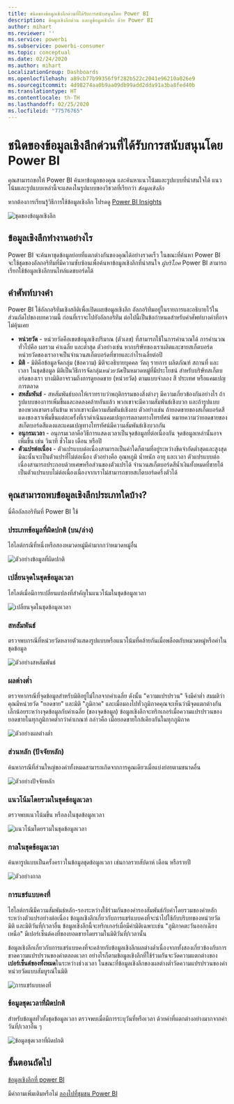 ```yaml
---
title: ชนิดของข้อมูลเชิงลึกด่วนที่ได้รับการสนับสนุนโดย Power BI
description: ข้อมูลเชิงลึกด่วน และดูข้อมูลเชิงลึก ด้วย Power BI
author: mihart
ms.reviewer: ''
ms.service: powerbi
ms.subservice: powerbi-consumer
ms.topic: conceptual
ms.date: 02/24/2020
ms.author: mihart
LocalizationGroup: Dashboards
ms.openlocfilehash: a89cb77b99356f9f282b522c2041e96210a026e9
ms.sourcegitcommit: 4d98274aa0b9aa09db99add2dda91a3ba8fed40b
ms.translationtype: HT
ms.contentlocale: th-TH
ms.lasthandoff: 02/25/2020
ms.locfileid: "77576765"
---
```

# <a name="types-of-insights-supported-by-power-bi"></a>ชนิดของข้อมูลเชิงลึกด่วนที่ได้รับการสนับสนุนโดย Power BI

คุณสามารถขอให้ Power BI ค้นหาข้อมูลของคุณ และค้นหาแนวโน้มและรูปแบบที่น่าสนใจได้ แนวโน้มและรูปแบบเหล่านี้จะแสดงในรูปแบบของวิชวลที่เรียกว่า *ข้อมูลเชิงลึก* 

หากต้องการเรียนรู้วิธีการใช้ข้อมูลเชิงลึก โปรดดู [Power BI Insights](end-user-insights.md)

![ชุดของข้อมูลเชิงลึก](media/end-user-insight-types/power-bi-insight.png)

## <a name="how-does-insights-work"></a>ข้อมูลเชิงลึกทำงานอย่างไร
Power BI จะค้นหาชุดข้อมูลย่อยที่แตกต่างกันของคุณได้อย่างรวดเร็ว ในขณะที่ค้นหา Power BI จะใช้ชุดของอัลกอริทึมที่มีความซับซ้อนเพื่อค้นหาข้อมูลเชิงลึกที่น่าสนใจ *ผู้บริโภค* Power BI สามารถเรียกใช้ข้อมูลเชิงลึกบนไทล์แดชบอร์ดได้

## <a name="some-terminology"></a>คำศัพท์บางคำ
Power BI ใช้อัลกอริทึมเชิงสถิติเพื่อเปิดเผยข้อมูลเชิงลึก อัลกอริทึมอยู่ในรายการและอธิบายไว้ในส่วนถัดไปของบทความนี้ ก่อนที่เราจะไปยังอัลกอริทึม ต่อไปนี้เป็นข้อกำหนดสำหรับคำศัพท์บางคำที่อาจไม่คุ้นเคย 

* **หน่วยวัด** - หน่วยวัดคือเขตข้อมูลเชิงปริมาณ (ตัวเลข) ที่สามารถใช้ในการคำนวณได้ การคำนวณทั่วไปคือ ผลรวม ค่าเฉลี่ย และต่ำสุด ตัวอย่างเช่น หากบริษัทของเราผลิตและขายสเก็ตบอร์ด หน่วยวัดของเราอาจเป็นจำนวนสเก็ตบอร์ดที่ขายและกำไรเฉลี่ยต่อปี  
* **มิติ** - มิติคือข้อมูลจัดกลุ่ม (ข้อความ) มิติจะอธิบายบุคคล วัตถุ รายการ ผลิตภัณฑ์ สถานที่ และเวลา ในชุดข้อมูล มิติเป็นวิธีการจัดกลุ่ม*หน่วยวัด*เป็นหมวดหมู่ที่มีประโยชน์ สำหรับบริษัทสเก็ตบอร์ดของเรา บางมิติอาจรวมถึงการดูยอดขาย (หน่วยวัด) ตามแบบจำลอง สี ประเทศ หรือแคมเปญการตลาด   
* **สหสัมพันธ์** - สหสัมพันธ์บอกให้เราทราบว่าพฤติกรรมของสิ่งต่างๆ มีความเกี่ยวข้องกันอย่างไร  ถ้ารูปแบบของการเพิ่มขึ้นและลดลงคล้ายกันแล้ว พวกเขาจะมีความสัมพันธ์เชิงบวก และถ้ารูปแบบของพวกเขาตรงกันข้าม พวกเขาจะมีความสัมพันธ์เชิงลบ ตัวอย่างเช่น ถ้ายอดขายของสเก็ตบอร์ดสีแดงของเราเพิ่มขึ้นแต่ละครั้งที่เราดำเนินแคมเปญการตลาดทางโทรทัศน์ หมายความว่ายอดขายของสเก็ตบอร์ดสีแดงและแคมเปญทางโทรทัศน์มีความสัมพันธ์เชิงบวกกัน
* **อนุกรมเวลา** - อนุกรมเวลาคือวิธีการแสดงเวลาเป็นจุดข้อมูลที่ต่อเนื่องกัน จุดข้อมูลเหล่านั้นอาจเพิ่มขึ้น เช่น วินาที ชั่วโมง เดือน หรือปี  
* **ตัวแปรต่อเนื่อง** - ตัวแปรแบบต่อเนื่องสามารถเป็นค่าใดก็ตามที่อยู่ระหว่างขีดจำกัดต่ำสุดและสูงสุด มิฉะนั้นจะเป็นตัวแปรที่ไม่ต่อเนื่อง ตัวอย่างคือ อุณหภูมิ น้ำหนัก อายุ และเวลา ตัวแปรแบบต่อเนื่องสามารถประกอบด้วยเศษหรือส่วนของตัวแปรได้ จำนวนสเก็ตบอร์ดสีน้ำเงินทั้งหมดที่ขายได้เป็นตัวแปรแบบไม่ต่อเนื่องเนื่องจากเราไม่สามารถขายสเก็ตบอร์ดครึ่งตัวได้  

## <a name="what-types-of-insights-can-you-find"></a>คุณสามารถพบข้อมูลเชิงลึกประเภทใดบ้าง?
นี่คืออัลกอริทึมที่ Power BI ใช้ 

### <a name="category-outliers-topbottom"></a>ประเภทข้อมูลที่ผิดปกติ (บน/ล่าง)
ไฮไลต์กรณีที่หนึ่งหรือสองหมวดหมู่มีค่ามากกว่าหมวดหมู่อื่น  

![ตัวอย่างข้อมูลที่ผิดปกติ](./media/end-user-insight-types/pbi-auto-insight-types-category-outliers.png)

### <a name="change-points-in-a-time-series"></a>เปลี่ยนจุดในชุดข้อมูลเวลา
ไฮไลต์เมื่อมีการเปลี่ยนแปลงที่สำคัญในแนวโน้มในชุดข้อมูลเวลา

![เปลี่ยนจุดในชุดข้อมูลเวลา](./media/end-user-insight-types/pbi-auto-insight-types-changepoint.png)

### <a name="correlation"></a>สหสัมพันธ์
ตรวจพบกรณีที่หน่วยวัดหลายตัวแสดงรูปแบบหรือแนวโน้มที่คล้ายกันเมื่อพล็อตกับหมวดหมู่หรือค่าในชุดข้อมูล

![ตัวอย่างสหสัมพันธ์](./media/end-user-insight-types/pbi-auto-insight-types-correlation.png)

### <a name="low-variance"></a>ผลต่างต่ำ
ตรวจหากรณีที่จุดข้อมูลสำหรับมิติอยู่ไม่ไกลจากค่าเฉลี่ย ดังนั้น "ความแปรปรวน" จึงมีค่าต่ำ สมมติว่าคุณมีหน่วยวัด "ยอดขาย" และมิติ "ภูมิภาค" และเมื่อมองไปทั่วภูมิภาคคุณจะเห็นว่ามีจุดแตกต่างกันเล็กน้อยระหว่างจุดข้อมูลกับค่าเฉลี่ย (ของจุดข้อมูล) ข้อมูลเชิงลึกจะทริกเกอร์เมื่อความแปรปรวนของยอดขายในทุกภูมิภาคต่ำกว่าค่าเกณฑ์ กล่าวคือ เมื่อยอดขายใกล้เคียงกันในทุกภูมิภาค

![ตัวอย่างผลต่างต่ำ](./media/end-user-insight-types/power-bi-low-variance.png)

### <a name="majority-major-factors"></a>ส่วนหลัก (ปัจจัยหลัก)
ค้นหากรณีที่ส่วนใหญ่ของค่าทั้งหมดสามารถเกิดจากการคูณเดียวเมื่อแบ่งย่อยตามขนาดอื่น  

![ตัวอย่างปัจจัยหลัก](./media/end-user-insight-types/pbi-auto-insight-types-majority.png)

### <a name="overall-trends-in-time-series"></a>แนวโน้มโดยรวมในชุดข้อมูลเวลา
ตรวจพบแนวโน้มขึ้น หรือลงในชุดข้อมูลเวลา

![แนวโน้มโดยรวมในชุดข้อมูลเวลา](./media/end-user-insight-types/pbi-auto-insight-types-trend.png)

### <a name="seasonality-in-time-series"></a>กาลในชุดข้อมูลเวลา
ค้นหารูปแบบเป็นครั้งคราวในข้อมูลชุดข้อมูลเวลา เช่นกาลรายสัปดาห์ เดือน หรือรายปี

![ตัวอย่างกาล](./media/end-user-insight-types/pbi-auto-insight-types-seasonality-new.png)

### <a name="steady-share"></a>การแชร์แบบคงที่
ไฮไลต์กรณีมีความสัมพันธ์หลัก-รองระหว่างใช้ร่วมกันของค่ารองสัมพันธ์กับค่าโดยรวมของค่าหลักระหว่างตัวแปรอย่างต่อเนื่อง ข้อมูลเชิงลึกเกี่ยวกับการแชร์แบบคงที่จะนำไปใช้กับบริบทของหน่วยวัด มิติ และมิติวันที่/เวลาอื่น ข้อมูลเชิงลึกนี้จะทริกเกอร์เมื่อมีค่ามิติเฉพาะเช่น "ภูมิภาคตะวันออกเฉียงเหนือ" มีเปอร์เซ็นต์คงที่ของยอดขายโดยรวมในมิติวันที่/เวลานั้น

ข้อมูลเชิงลึกเกี่ยวกับการแชร์แบบคงที่จะคล้ายกับข้อมูลเชิงลึกผลต่างต่ำเนื่องจากทั้งสองเกี่ยวข้องกับการขาดความแปรปรวนของค่าตลอดเวลา อย่างไรก็ตามข้อมูลเชิงลึกที่ใช้ร่วมกันจะวัดความแตกต่างของ**เปอร์เซ็นต์ของทั้งหมด**ในระหว่างช่วงเวลา ในขณะที่ข้อมูลเชิงลึกของผลต่างต่ำวัดความแปรปรวนของค่าหน่วยวัดแบบสัมบูรณ์ในมิติ

![การแชร์แบบคงที่](./media/end-user-insight-types/pbi-auto-insight-types-steadyshare.png)

### <a name="time-series-outliers"></a>ข้อมูลชุดเวลาที่ผิดปกติ
สำหรับข้อมูลทั่วทั้งชุดข้อมูลเวลา ตรวจพบเมื่อมีการระบุวันที่หรือเวลา ด้วยค่าที่แตกต่างอย่างมากจากค่าวันที่/เวลาอื่น ๆ

![ข้อมูลชุดเวลาที่ผิดปกติ](./media/end-user-insight-types/pbi-auto-insight-types-time-series-outliers.png)

## <a name="next-steps"></a>ขั้นตอนถัดไป
[ข้อมูลเชิงลึกที่ power BI](end-user-insights.md)

มีคำถามเพิ่มเติมหรือไม่ [ลองไปที่ชุมชน Power BI](https://community.powerbi.com/)

